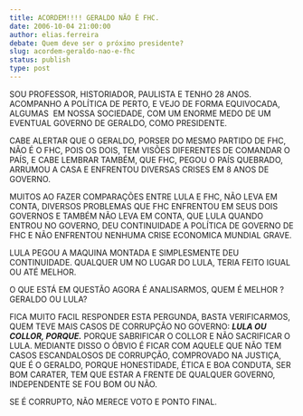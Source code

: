 ```yaml
---
title: ACORDEM!!!! GERALDO NÃO É FHC.
date: 2006-10-04 21:00:00
author: elias.ferreira
debate: Quem deve ser o próximo presidente?
slug: acordem-geraldo-nao-e-fhc
status: publish 
type: post
---
```


SOU PROFESSOR, HISTORIADOR, PAULISTA E TENHO 28 ANOS. ACOMPANHO A POLÍTICA DE PERTO, E VEJO DE FORMA EQUIVOCADA, ALGUMAS  EM NOSSA SOCIEDADE, COM UM ENORME MEDO DE UM EVENTUAL GOVERNO DE GERALDO, COMO PRESIDENTE.


CABE ALERTAR QUE O GERALDO, PORSER DO MESMO PARTIDO DE FHC, NÃO É O FHC, POIS OS DOIS, TEM VISÕES DIFERENTES DE COMANDAR O PAÍS, E CABE LEMBRAR TAMBÉM, QUE FHC, PEGOU O PAÍS QUEBRADO, ARRUMOU A CASA E ENFRENTOU DIVERSAS CRISES EM 8 ANOS DE GOVERNO.


MUITOS AO FAZER COMPARAÇÕES ENTRE LULA E FHC, NÃO LEVA EM CONTA, DIVERSOS PROBLEMAS QUE FHC ENFRENTOU EM SEUS DOIS GOVERNOS E TAMBÉM NÃO LEVA EM CONTA, QUE LULA QUANDO ENTROU NO GOVERNO, DEU CONTINUIDADE A POLÍTICA DE GOVERNO DE FHC E NÃO ENFRENTOU NENHUMA CRISE ECONOMICA MUNDIAL GRAVE.


LULA PEGOU A MAQUINA MONTADA E SIMPLESMENTE DEU CONTINUIDADE. QUALQUER UM NO LUGAR DO LULA, TERIA FEITO IGUAL OU ATÉ MELHOR. 


O QUE ESTÁ EM QUESTÃO AGORA É ANALISARMOS, QUEM É MELHOR ? GERALDO OU LULA?


FICA MUITO FACIL RESPONDER ESTA PERGUNDA, BASTA VERIFICARMOS, QUEM TEVE MAIS CASOS DE CORRUPÇÃO NO GOVERNO: ***LULA OU COLLOR, PORQUE.*** PORQUE SABRIFICAR O COLLOR E NÃO SACRIFICAR O LULA. MEDIANTE DISSO O ÓBVIO É FICAR COM AQUELE QUE NÃO TEM CASOS ESCANDALOSOS DE CORRUPÇÃO, COMPROVADO NA JUSTIÇA, QUE É O GERALDO, PORQUE HONESTIDADE, ÉTICA E BOA CONDUTA, SER BOM CARATER, TEM QUE ESTAR A FRENTE DE QUALQUER GOVERNO, INDEPENDENTE SE FOU BOM OU NÃO. 


SE É CORRUPTO, NÃO MERECE VOTO E PONTO FINAL.


